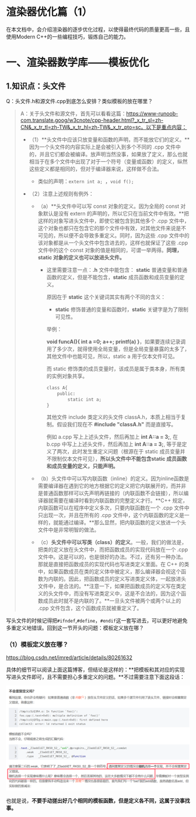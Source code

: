 # 渲染器优化篇（1）

在本文档中，会介绍渲染器的逐步优化过程，以使得最终代码的质量更高一些，且使用Modern C++的一些编程技巧，锻炼自己的能力。



# 一、渲染器数学库——模板优化

## 1.知识点：头文件

Q：头文件.h和源文件.cpp到底怎么安排？类似模板的放在哪里？

> A：关于头文件和源文件，首先可以看看这篇：https://www-runoob-com.translate.goog/w3cnote/cpp-header.html?_x_tr_sl=zh-CN&_x_tr_tl=zh-TW&_x_tr_hl=zh-TW&_x_tr_pto=sc。以下是重点内容：
>
> - （1）**头文件中应该只放变量和函数的声明，而不能放它们的定义。**因为一个头文件的内容实际上是会被引入到多个不同的 .cpp 文件中的，并且它们都会被编译。放声明当然没事，如果放了定义，那么也就相当于在多个文件中出现了对于一个符号（变量或函数）的定义，纵然这些定义都是相同的，但对于编译器来说，这样做不合法。
>
>   - 类似的声明：`extern int a; `，`void f(); `
>
> - （2）注意上述规则有例外：
>
>   - （a）**头文件中可以写 const 对象的定义。因为全局的 const 对象默认是没有 extern 的声明的，所以它只在当前文件中有效。**把这样的对象写进头文件中，即使它被包含到其他多个 .cpp 文件中，这个对象也都只在包含它的那个文件中有效，对其他文件来说是不可见的，所以便不会导致多重定义。同时，因为这些 .cpp 文件中的该对象都是从一个头文件中包含进去的，这样也就保证了这些 .cpp 文件中的这个 const 对象的值是相同的，可谓一举两得。**同理，static 对象的定义也可以放进头文件。**
>
>     - 这里需要注意一点：**.h** 文件中能包含： **static** 普通变量和普通函数的定义，但是不能包含，**static** 成员函数和成员变量的定义。
>
>       原因在于 **static** 这个关键词其实有两个不同的含义：
>
>       - **static** 修饰普通的变量和函数时，**static** 关键字是为了限制可见性。
>
>       举例：
>
>       **void funcA(){ int a =0; a++; printf(a) }**，如果要连续记录调用了多少次，就得使用全局变量，但是全局变量暴露的太多了，其他文件中也能可见，所以，static a 用于仅本文件可见。
>
>       而 static 修饰类的成员变量时，该成员是属于类本身，所有类的实例对象共享。
>
>       ```
>       class A{
>           public:
>               static int a;
>       }
>       ```
>
>       其他文件 include 类定义的头文件 classA.h，本质上相当于复制。假设我们现在不 **#include "classA.h"** 而是直接写。
>
>       例如 a.cpp 写上上述头文件，然后再加上 **int A::a = 3;**, 在 b.cpp 中写上上述头文件，然后再加上 **int A::a = 3;**, 等于是定义了两次，此时发生重定义问题（根源在于 static 成员变量并不限制仅本文件可见），**所以头文件中不能包含static 成员函数和成员变量的定义，只能声明。**
>
>   - （b）头文件中可以写内联函数（inline）的定义。因为inline函数是需要编译器在遇到它的地方根据它的定义把它内联展开的，而并非是普通函数那样可以先声明再链接的（内联函数不会链接），所以编译器就需要在编译时看到内联函数的完整定义才行。**C++ 规定，内联函数可以在程序中定义多次，只要内联函数在一个 .cpp 文件中只出现一次，并且在所有的 .cpp 文件中，这个内联函数的定义是一样的，就能通过编译。**那么显然，把内联函数的定义放进一个头文件中是非常明智的做法。
>
>   - （c）**头文件中可以写类（class）的定义**。一般，我们的做法是，把类的定义放在头文件中，而把函数成员的实现代码放在一个 .cpp 文件中。这是可以的，也是很好的办法。不过，还有另一种办法。那就是直接把函数成员的实现代码也写进类定义里面。在 C++ 的类中，如果函数成员在类的定义体中被定义，那么编译器会视这个函数为内联的。因此，把函数成员的定义写进类定义体，一起放进头文件中，是合法的。**注意一下，如果把函数成员的定义写在类定义的头文件中，而没有写进类定义中，这是不合法的，因为这个函数成员此时就不是内联的了。**一旦头文件被两个或两个以上的 .cpp 文件包含，这个函数成员就被重定义了。

写头文件的时候记得把`#ifndef`,`#define`，`#endif`这一套写进去，可以更好地避免多重定义地错误。回到这一节开头的问题：模板定义放在哪？



### （1）模板定义放在哪？

https://blog.csdn.net/imred/article/details/80261632

具体的细节可以阅读上面这篇博客，但结论是这样的：**把模板和其对应的实现写进头文件即可，且不需要担心多重定义的问题。**不过需要注意下面这段话：

![image-20241209203616388](./assets/image-20241209203616388.png)

也就是说，**不要手动搓出好几个相同的模板函数，但是定义各不同，这属于没事找事。**